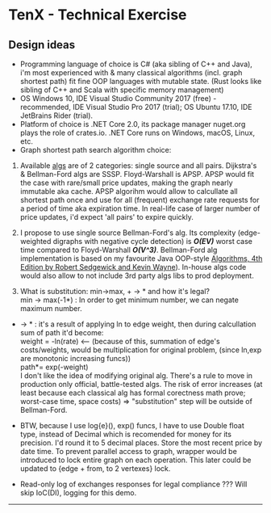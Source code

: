 # TenX - Technical Exercise

## Design ideas

+ Programming language of choice is C# (aka sibling of C++ and Java), i'm most experienced with & many classical algorithms (incl. graph shortest path) fit fine OOP languages with mutable state. (Rust looks like sibling of C++ and Scala with specific memory management)
+ OS Windows 10, IDE Visual Studio Community 2017 (free) - recommended, IDE Visual Studio Pro 2017 (trial); OS Ubuntu 17.10, IDE JetBrains Rider (trial).
+ Platform of choice is .NET Core 2.0, its package manager nuget.org plays the role of crates.io. .NET Core runs on Windows, macOS, Linux, etc.
+ Graph shortest path search algorithm choice:  

1. Available [algs](https://cs.stackexchange.com/questions/2942/am-i-right-about-the-differences-between-floyd-warshall-dijkstra-and-bellman-fo) are of 2 categories: single source and all pairs. Dijkstra's & Bellman-Ford algs are SSSP. Floyd-Warshall is APSP. APSP would fit the case with rare/small price updates, making the graph nearly immutable aka cache. APSP algorihm would allow to calcullate all shortest path once and use for all (frequent) exchange rate requests for a period of time aka expiration time. In real-life case of larger number of price updates, i'd expect 'all pairs' to expire quickly.

2. I propose to use single source Bellman-Ford's alg. Its complexity (edge-weighted digraphs with negative cycle detection) is ***O(EV)*** worst case time compared to Floyd-Warshall ***O(V^3)***. Bellman-Ford alg implementation is based on my favourite Java OOP-style [Algorithms, 4th Edition by Robert Sedgewick and Kevin Wayne](https://algs4.cs.princeton.edu/44sp/)). In-house algs code would also allow to not include 3rd party algs libs to prod deployment.

3. What is substitution: min->max, + -> * and how it's legal?   
min -> max(-1*) : In order to get minimum number, we can negate maximum number.   
+ -> * : it's a result of applying ln to edge weight, then during calcullation sum of path it'd become:  
weight = -ln(rate)  <-- (because of this, summation of edge's costs/weights, would be multiplication for original problem, (since ln,exp are monotonic increasing funcs))  
path*= exp(-weight)  
I don't like the idea of modifying original alg. There's a rule to move in production only official, battle-tested algs. The risk of error increases (at least because each classical alg has formal corectness math prove; worst-case time, space costs) => "substitution" step will be outside of Bellman-Ford.   

+ BTW, because I use log{e}(), exp() funcs, I have to use Double float type, instead of Decimal which is recomended for money for its precision. I'd round it to 5 decimal places.
Store the most recent price by date time. To prevent parallel access to graph, wrapper would be introduced to lock entire graph on each operation. This later could be updated to {edge + from, to 2 vertexes} lock.  

+ Read-only log of exchanges responses for legal compliance ??? Will skip IoC(DI), logging for this demo.

---